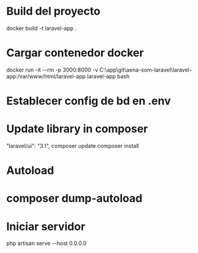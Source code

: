 # Build del proyecto
docker build -t laravel-app .
# Cargar contenedor docker
docker run -it --rm -p 3000:8000 -v C:\app\git\aena-som-laravel\laravel-app:/var/www/html/laravel-app laravel-app bash
# Establecer config de bd en .env
# Update library in composer
"laravel/ui": "3.1",
composer update
composer install
# Autoload
# composer dump-autoload
# Iniciar servidor
php artisan serve --host 0.0.0.0
